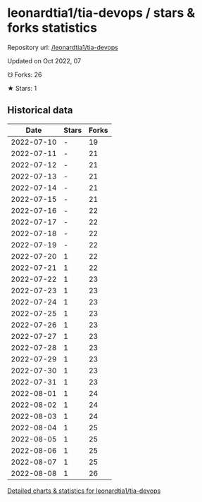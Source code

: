 # leonardtia1/tia-devops / stars & forks statistics

Repository url: [/leonardtia1/tia-devops](https://github.com/leonardtia1/tia-devops)

Updated on Oct 2022, 07

☋ Forks: 26

★ Stars: 1

## Historical data
| Date | Stars | Forks |
|------|-------|-------|
| 2022-07-10 | - | 19 | 
| 2022-07-11 | - | 21 | 
| 2022-07-12 | - | 21 | 
| 2022-07-13 | - | 21 | 
| 2022-07-14 | - | 21 | 
| 2022-07-15 | - | 21 | 
| 2022-07-16 | - | 22 | 
| 2022-07-17 | - | 22 | 
| 2022-07-18 | - | 22 | 
| 2022-07-19 | - | 22 | 
| 2022-07-20 | 1 | 22 | 
| 2022-07-21 | 1 | 22 | 
| 2022-07-22 | 1 | 23 | 
| 2022-07-23 | 1 | 23 | 
| 2022-07-24 | 1 | 23 | 
| 2022-07-25 | 1 | 23 | 
| 2022-07-26 | 1 | 23 | 
| 2022-07-27 | 1 | 23 | 
| 2022-07-28 | 1 | 23 | 
| 2022-07-29 | 1 | 23 | 
| 2022-07-30 | 1 | 23 | 
| 2022-07-31 | 1 | 23 | 
| 2022-08-01 | 1 | 24 | 
| 2022-08-02 | 1 | 24 | 
| 2022-08-03 | 1 | 24 | 
| 2022-08-04 | 1 | 25 | 
| 2022-08-05 | 1 | 25 | 
| 2022-08-06 | 1 | 25 | 
| 2022-08-07 | 1 | 25 | 
| 2022-08-08 | 1 | 26 | 


[Detailed charts & statistics for leonardtia1/tia-devops](https://reviewgithub.com/rep/leonardtia1/tia-devops)
